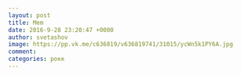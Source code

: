 ```yaml
--- 
layout: post 
title: Mem 
date: 2016-9-28 23:20:47 +0000 
author: svetashov 
image: https://pp.vk.me/c636819/v636819741/31015/ycWn5k1PY6A.jpg
comment: 
categories: рокк
---
```


